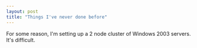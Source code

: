 ```yaml
---
layout: post
title: "Things I've never done before"
---
```

For some reason, I'm setting up a 2 node cluster of Windows 2003 servers. It's
difficult.
